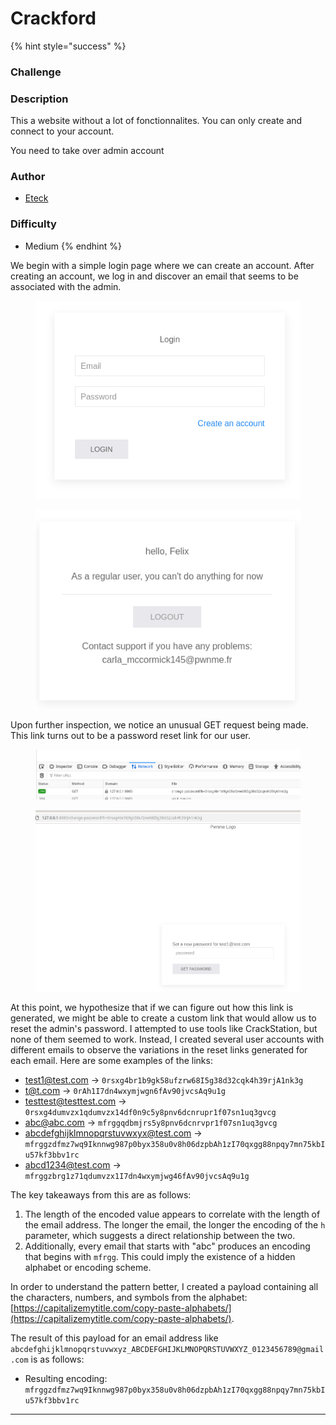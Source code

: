 # Crackford



{% hint style="success" %}
### Challenge

### Description

This a website without a lot of fonctionnalites. You can only create and connect to your account.

You need to take over admin account

### Author

* [Eteck](https://x.com/Eteckq)

### Difficulty

* Medium
{% endhint %}

We begin with a simple login page where we can create an account. After creating an account, we log in and discover an email that seems to be associated with the admin.

<figure><img src="../../../.gitbook/assets/image (2) (1).png" alt=""><figcaption></figcaption></figure>

<figure><img src="../../../.gitbook/assets/image (1) (1) (1).png" alt=""><figcaption></figcaption></figure>

Upon further inspection, we notice an unusual GET request being made. This link turns out to be a password reset link for our user.

<figure><img src="../../../.gitbook/assets/image (3) (1).png" alt=""><figcaption></figcaption></figure>

<figure><img src="../../../.gitbook/assets/image (2) (1) (1).png" alt=""><figcaption></figcaption></figure>

At this point, we hypothesize that if we can figure out how this link is generated, we might be able to create a custom link that would allow us to reset the admin's password. I attempted to use tools like CrackStation, but none of them seemed to work. Instead, I created several user accounts with different emails to observe the variations in the reset links generated for each email. Here are some examples of the links:

* test1@test.com -> `0rsxg4br1b9gk58ufzrw68I5g38d32cqk4h39rjA1nk3g`
* t@t.com -> `0rAh1I7dn4wxymjwgn6fAv90jvcsAq9u1g`
* testtest@testtest.com -> `0rsxg4dumvzx1qdumvzx14df0n9c5y8pnv6dcnrupr1f07sn1uq3gvcg`
* abc@abc.com -> `mfrggqdbmjrs5y8pnv6dcnrvpr1f07sn1uq3gvcg`
* abcdefghijklmnopqrstuvwxyx@test.com -> `mfrggzdfmz7wq9Iknnwg987p0byx358u0v8h06dzpbAh1zI70qxgg88npqy7mn75kbIu57kf3bbv1rc`
* abcd1234@test.com -> `mfrggzbrg1z71qdumvzx1I7dn4wxymjwg46fAv90jvcsAq9u1g`

The key takeaways from this are as follows:

1. The length of the encoded value appears to correlate with the length of the email address. The longer the email, the longer the encoding of the `h` parameter, which suggests a direct relationship between the two.
2. Additionally, every email that starts with "abc" produces an encoding that begins with `mfrgg`. This could imply the existence of a hidden alphabet or encoding scheme.

In order to understand the pattern better, I created a payload containing all the characters, numbers, and symbols from the alphabet:\
[https://capitalizemytitle.com/copy-paste-alphabets/](https://capitalizemytitle.com/copy-paste-alphabets/).

The result of this payload for an email address like `abcdefghijklmnopqrstuvwxyz_ABCDEFGHIJKLMNOPQRSTUVWXYZ_0123456789@gmail.com` is as follows:

* Resulting encoding: `mfrggzdfmz7wq9Iknnwg987p0byx358u0v8h06dzpbAh1zI70qxgg88npqy7mn75kbIu57kf3bbv1rc`

***

